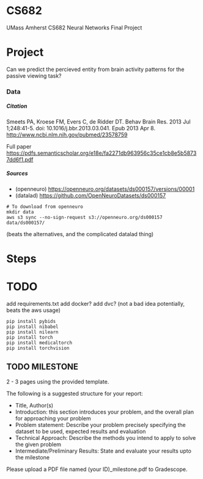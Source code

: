 # CS682
UMass Amherst CS682 Neural Networks Final Project

# Project
Can we predict the percieved entity from brain activity patterns for the passive viewing task?

### Data

##### Citation
Smeets PA, Kroese FM, Evers C, de Ridder DT.
Behav Brain Res. 2013 Jul 1;248:41-5. doi: 10.1016/j.bbr.2013.03.041. Epub 2013 Apr 8.
http://www.ncbi.nlm.nih.gov/pubmed/23578759

Full paper
https://pdfs.semanticscholar.org/e18e/fa2271db963956c35ce1cb8e5b58737dd6f1.pdf
##### Sources
* (openneuro) https://openneuro.org/datasets/ds000157/versions/00001
* (datalad) https://github.com/OpenNeuroDatasets/ds000157

```
# To download from openneuro
mkdir data
aws s3 sync --no-sign-request s3://openneuro.org/ds000157 data/ds000157/
```
(beats the alternatives, and the complicated datalad thing)

# Steps

# TODO
add requirements.txt
add docker?
add dvc? (not a bad idea potentially, beats the aws usage)

```
pip install pybids
pip install nibabel
pip install nilearn
pip install torch
pip install medicaltorch
pip install torchvision
```

## TODO MILESTONE
2 - 3 pages using the provided template. 

The following is a suggested structure for your report:
* Title, Author(s)
* Introduction: this section introduces your problem, and the overall plan for approaching your problem
* Problem statement: Describe your problem precisely specifying the dataset to be used, expected results and evaluation
* Technical Approach: Describe the methods you intend to apply to solve the given problem
* Intermediate/Preliminary Results: State and evaluate your results upto the milestone

Please upload a PDF file named (your ID)_milestone.pdf to Gradescope.
